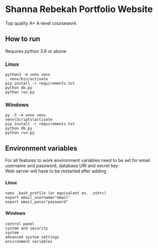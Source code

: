 # Shanna Rebekah Portfolio Website

Top quality A* A-level coursework

## How to run
Requires python 3.6 or above

### Linux
```
python3 -m venv venv
. venv/bin/activate
pip install -r requirements.txt
python db.py
python run.py
```

### Windows
```
py -3 -m venv venv
venv\Scripts\activate
pip install -r requirements.txt
python db.py
python run.py
```

## Environment variables
For all features to work environment variables need to be set for email username and password, database URI and secret key
<br>
Web server will have to be restarted after adding

#### Linux
```
nano .bash_profile (or equivalent ex. .zshrc)
export email_username="email"
export email_pass="password"
```

#### Windows
```
control panel
system and security
system
advanced system settings
environment variables
```


